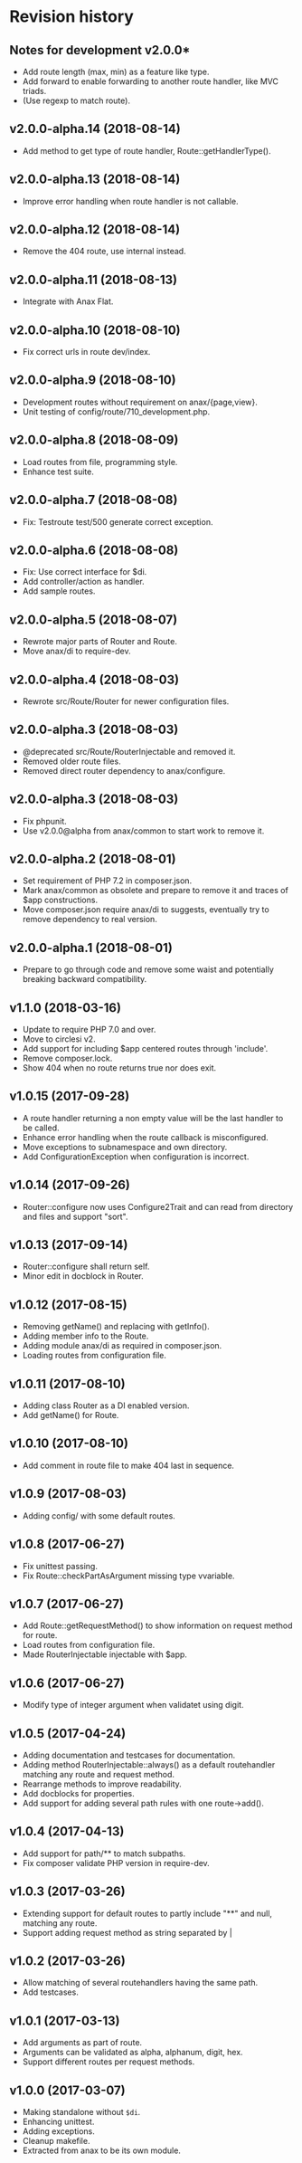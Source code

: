 Revision history
=================================

Notes for development v2.0.0*
---------------------------------

* Add route length (max, min) as a feature like type.
* Add forward to enable forwarding to another route handler, like MVC triads.
* (Use regexp to match route).



v2.0.0-alpha.14 (2018-08-14)
---------------------------------

* Add method to get type of route handler, Route::getHandlerType().



v2.0.0-alpha.13 (2018-08-14)
---------------------------------

* Improve error handling when route handler is not callable.



v2.0.0-alpha.12 (2018-08-14)
---------------------------------

* Remove the 404 route, use internal instead.



v2.0.0-alpha.11 (2018-08-13)
---------------------------------

* Integrate with Anax Flat.



v2.0.0-alpha.10 (2018-08-10)
---------------------------------

* Fix correct urls in route dev/index.



v2.0.0-alpha.9 (2018-08-10)
---------------------------------

* Development routes without requirement on anax/{page,view}.
* Unit testing of config/route/710_development.php.



v2.0.0-alpha.8 (2018-08-09)
---------------------------------

* Load routes from file, programming style.
* Enhance test suite.



v2.0.0-alpha.7 (2018-08-08)
---------------------------------

* Fix: Testroute test/500 generate correct exception.



v2.0.0-alpha.6 (2018-08-08)
---------------------------------

* Fix: Use correct interface for $di.
* Add controller/action as handler.
* Add sample routes.



v2.0.0-alpha.5 (2018-08-07)
---------------------------------

* Rewrote major parts of Router and Route.
* Move anax/di to require-dev.



v2.0.0-alpha.4 (2018-08-03)
---------------------------------

* Rewrote src/Route/Router for newer configuration files.



v2.0.0-alpha.3 (2018-08-03)
---------------------------------

* @deprecated src/Route/RouterInjectable and removed it.
* Removed older route files.
* Removed direct router dependency to anax/configure.



v2.0.0-alpha.3 (2018-08-03)
---------------------------------

* Fix phpunit.
* Use v2.0.0@alpha from anax/common to start work to remove it.



v2.0.0-alpha.2 (2018-08-01)
---------------------------------

* Set requirement of PHP 7.2 in composer.json.
* Mark anax/common as obsolete and prepare to remove it and traces of $app constructions.
* Move composer.json require anax/di to suggests, eventually try to remove dependency to real version. 



v2.0.0-alpha.1 (2018-08-01)
---------------------------------

* Prepare to go through code and remove some waist and potentially breaking backward compatibility.



v1.1.0 (2018-03-16)
---------------------------------

* Update to require PHP 7.0 and over.
* Move to circlesi v2.
* Add support for including $app centered routes through 'include'.
* Remove composer.lock.
* Show 404 when no route returns true nor does exit.



v1.0.15 (2017-09-28)
---------------------------------

* A route handler returning a non empty value will be the last handler to be called.
* Enhance error handling when the route callback is misconfigured.
* Move exceptions to subnamespace and own directory.
* Add ConfigurationException when configuration is incorrect.



v1.0.14 (2017-09-26)
---------------------------------

* Router::configure now uses Configure2Trait and can read from directory and files and support "sort".



v1.0.13 (2017-09-14)
---------------------------------

* Router::configure shall return self.
* Minor edit in docblock in Router.



v1.0.12 (2017-08-15)
---------------------------------

* Removing getName() and replacing with getInfo().
* Adding member info to the Route.
* Adding module anax/di as required in composer.json.
* Loading routes from configuration file.



v1.0.11 (2017-08-10)
---------------------------------

* Adding class Router as a DI enabled version.
* Add getName() for Route.



v1.0.10 (2017-08-10)
---------------------------------

* Add comment in route file to make 404 last in sequence.



v1.0.9 (2017-08-03)
---------------------------------

* Adding config/ with some default routes.



v1.0.8 (2017-06-27)
---------------------------------

* Fix unittest passing.
* Fix Route::checkPartAsArgument missing type vvariable.



v1.0.7 (2017-06-27)
---------------------------------

* Add Route::getRequestMethod() to show information on request method for route.
* Load routes from configuration file.
* Made RouterInjectable injectable with $app.



v1.0.6 (2017-06-27)
---------------------------------

* Modify type of integer argument when validatet using digit.



v1.0.5 (2017-04-24)
---------------------------------

* Adding documentation and testcases for documentation.
* Adding method RouterInjectable::always() as a default routehandler matching any route and request method.
* Rearrange methods to improve readability.
* Add docblocks for properties.
* Add support for adding several path rules with one route->add().



v1.0.4 (2017-04-13)
---------------------------------

* Add support for path/** to match subpaths.
* Fix composer validate PHP version in require-dev. 



v1.0.3 (2017-03-26)
---------------------------------

* Extending support for default routes to partly include "\*\*" and null, matching any route. 
* Support adding request method as string separated by |



v1.0.2 (2017-03-26)
---------------------------------

* Allow matching of several routehandlers having the same path.
* Add testcases.



v1.0.1 (2017-03-13)
---------------------------------

* Add arguments as part of route.
* Arguments can be validated as alpha, alphanum, digit, hex.
* Support different routes per request methods.



v1.0.0 (2017-03-07)
---------------------------------

* Making standalone without `$di`.
* Enhancing unittest.
* Adding exceptions.
* Cleanup makefile.
* Extracted from anax to be its own module.
